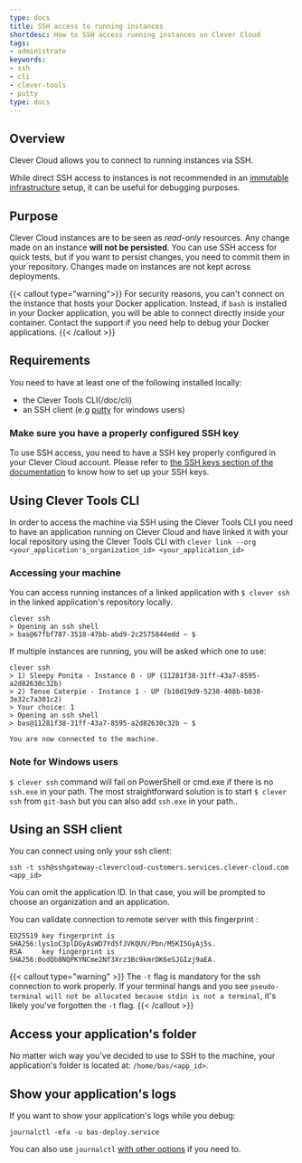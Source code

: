 ```yaml
---
type: docs
title: SSH access to running instances
shortdesc: How to SSH access running instances on Clever Cloud
tags:
- administrate
keywords:
- ssh
- cli
- clever-tools
- putty
type: docs
---
```


## Overview

Clever Cloud allows you to connect to running instances via SSH.

While direct SSH access to instances is not recommended in an [immutable infrastructure](https://boxfuse.com/blog/no-ssh.html) setup, it can be useful for debugging purposes.

## Purpose

Clever Cloud instances are to be seen as _read-only_ resources. Any change made on an instance **will not be persisted**. You can use SSH access for quick tests, but if you want to persist changes, you need to commit them in your repository. Changes made on instances are not kept across deployments.

{{< callout type="warning">}}
For security reasons, you can't connect on the instance that hosts your Docker application. Instead, if `bash` is installed in your Docker application, you will be able to connect directly inside your container. Contact the support if you need help to debug your Docker applications.
{{< /callout >}}

## Requirements

You need to have at least one of the following installed locally:

* the Clever Tools CLI(/doc/cli)
* an SSH client (e.g [putty](https://putty.org/) for windows users)

### Make sure you have a properly configured SSH key

To use SSH access, you need to have a SSH key properly configured in your Clever Cloud account. Please refer to [the SSH keys section of the documentation](/doc/account/ssh-keys-management) to know how to set up your SSH keys.

## Using Clever Tools CLI

In order to access the machine via SSH using the Clever Tools CLI
you need to have an application running on Clever Cloud and have linked it with your local repository using the Clever Tools CLI with `clever link --org <your_application's_organization_id> <your_application_id>`

### Accessing your machine

You can access running instances of a linked application with `$ clever ssh` in the linked application's repository locally.

```shell
clever ssh
> Opening an ssh shell
> bas@67fbf787-3518-47bb-abd9-2c2575844edd ~ $
```

If multiple instances are running, you will be asked which one to use:

```shell
clever ssh
> 1) Sleepy Ponita - Instance 0 - UP (11281f38-31ff-43a7-8595-a2d82630c32b)
> 2) Tense Caterpie - Instance 1 - UP (b10d19d9-5238-408b-b038-3e32c7a301c2)
> Your choice: 1
> Opening an ssh shell
> bas@11281f38-31ff-43a7-8595-a2d82630c32b ~ $

You are now connected to the machine.
```

### Note for Windows users

`$ clever ssh` command will fail on PowerShell or cmd.exe if there is no `ssh.exe` in your path. The most straightforward solution is to start `$ clever ssh` from `git-bash` but you can also add `ssh.exe` in your path..

## Using an SSH client

You can connect using only your ssh client:

```shell
ssh -t ssh@sshgateway-clevercloud-customers.services.clever-cloud.com <app_id>
````

You can omit the application ID. In that case, you will be prompted to choose an organization and an application.

You can validate connection to remote server with this fingerprint :

```shell
ED25519 key fingerprint is SHA256:lys1oC3plDGyAsWD7Yd5fJVKQUV/Pbn/M5KI5GyAj5s.
RSA     key fingerprint is SHA256:0odQb8NQPKYNCme2Nf3Xrz3Bc9kmrDK6eSJGIzj9aEA.
```

{{< callout type="warning" >}}
The `-t` flag is mandatory for the ssh connection to work properly. If your terminal hangs and you see `pseudo-terminal will not be allocated because stdin is not a terminal`, it's likely you've forgotten the `-t` flag.
{{< /callout >}}

## Access your application's folder

No matter wich way you've decided to use to SSH to the machine, your application's folder is located at: `/home/bas/<app_id>`.

## Show your application's logs

If you want to show your application's logs while you debug:

```shell
journalctl -efa -u bas-deploy.service
```

You can also use `journalctl` [with other options](https://www.commandlinux.com/man-page/man1/journalctl.1.html) if you need to.
